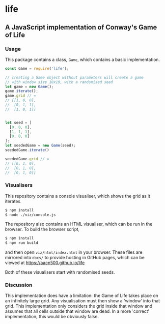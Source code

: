 # life

## A JavaScript implementation of Conway's Game of Life

### Usage

This package contains a class, `Game`, which contains a basic implementation.
```js
const Game = require('life');

// creating a Game object without parameters will create a game
// with window size 10x10, with a randomised seed
let game = new Game();
game.iterate();
game.grid // =
// [[1, 0, 0],
//  [0, 1, 1],
//  [1, 0, 1]]


let seed = [
  [0, 0, 0],
  [1, 1, 1],
  [0, 0, 0]
];
let seededGame = new Game(seed);
seededGame.iterate()

seededGame.grid // = 
// [[0, 1, 0],
//  [0, 1, 0],
//  [0, 1, 0]]

```

### Visualisers

This repository contains a console visualiser, which shows the grid as it iterates.

```bash
$ npm install
$ node ./viz/console.js
```

The repository also contains an HTML visualiser, which can be run in the browser. To build the browser script,

```bash
$ npm install
$ npm run build
```

and then open `viz/html/index.html` in your browser. These files are mirrored into `docs/` to provide hosting in GitHub pages, which can be viewed at <https://aacn500.github.io/life>

Both of these visualisers start with randomised seeds.

### Discussion

This implementation does have a limitation: the Game of Life takes place on an infinitely large grid. Any visualisation must then show a 'window' into that grid. This implementation only considers the grid inside that window and assumes that all cells outside that window are dead. In a more 'correct' implementation, this would be obviously false.
